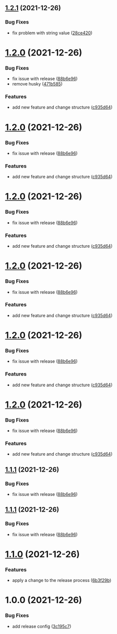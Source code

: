 ## [1.2.1](https://github.com/brayanarrieta/hello-world-brayan/compare/v1.2.0...v1.2.1) (2021-12-26)


### Bug Fixes

* fix problem with string value ([28ce420](https://github.com/brayanarrieta/hello-world-brayan/commit/28ce420f787eb9b3d16d677f10c83c4982acc081))

# [1.2.0](https://github.com/brayanarrieta/hello-world-brayan/compare/v1.1.0...v1.2.0) (2021-12-26)


### Bug Fixes

* fix issue with release ([88b6e96](https://github.com/brayanarrieta/hello-world-brayan/commit/88b6e96329471bcef979986e8d65f86ad497991f))
* remove husky ([471b585](https://github.com/brayanarrieta/hello-world-brayan/commit/471b58533d774d8eb728a2d99557175785fdd7c7))


### Features

* add new feature and change structure ([c935d64](https://github.com/brayanarrieta/hello-world-brayan/commit/c935d640b626e236fb6cd25dd3a73bd4a6b7aae4))

# [1.2.0](https://github.com/brayanarrieta/hello-world-brayan/compare/v1.1.0...v1.2.0) (2021-12-26)


### Bug Fixes

* fix issue with release ([88b6e96](https://github.com/brayanarrieta/hello-world-brayan/commit/88b6e96329471bcef979986e8d65f86ad497991f))


### Features

* add new feature and change structure ([c935d64](https://github.com/brayanarrieta/hello-world-brayan/commit/c935d640b626e236fb6cd25dd3a73bd4a6b7aae4))

# [1.2.0](https://github.com/brayanarrieta/hello-world-brayan/compare/v1.1.0...v1.2.0) (2021-12-26)


### Bug Fixes

* fix issue with release ([88b6e96](https://github.com/brayanarrieta/hello-world-brayan/commit/88b6e96329471bcef979986e8d65f86ad497991f))


### Features

* add new feature and change structure ([c935d64](https://github.com/brayanarrieta/hello-world-brayan/commit/c935d640b626e236fb6cd25dd3a73bd4a6b7aae4))

# [1.2.0](https://github.com/brayanarrieta/hello-world-brayan/compare/v1.1.0...v1.2.0) (2021-12-26)


### Bug Fixes

* fix issue with release ([88b6e96](https://github.com/brayanarrieta/hello-world-brayan/commit/88b6e96329471bcef979986e8d65f86ad497991f))


### Features

* add new feature and change structure ([c935d64](https://github.com/brayanarrieta/hello-world-brayan/commit/c935d640b626e236fb6cd25dd3a73bd4a6b7aae4))

# [1.2.0](https://github.com/brayanarrieta/hello-world-brayan/compare/v1.1.0...v1.2.0) (2021-12-26)


### Bug Fixes

* fix issue with release ([88b6e96](https://github.com/brayanarrieta/hello-world-brayan/commit/88b6e96329471bcef979986e8d65f86ad497991f))


### Features

* add new feature and change structure ([c935d64](https://github.com/brayanarrieta/hello-world-brayan/commit/c935d640b626e236fb6cd25dd3a73bd4a6b7aae4))

# [1.2.0](https://github.com/brayanarrieta/hello-world-brayan/compare/v1.1.0...v1.2.0) (2021-12-26)


### Bug Fixes

* fix issue with release ([88b6e96](https://github.com/brayanarrieta/hello-world-brayan/commit/88b6e96329471bcef979986e8d65f86ad497991f))


### Features

* add new feature and change structure ([c935d64](https://github.com/brayanarrieta/hello-world-brayan/commit/c935d640b626e236fb6cd25dd3a73bd4a6b7aae4))

## [1.1.1](https://github.com/brayanarrieta/hello-world-brayan/compare/v1.1.0...v1.1.1) (2021-12-26)


### Bug Fixes

* fix issue with release ([88b6e96](https://github.com/brayanarrieta/hello-world-brayan/commit/88b6e96329471bcef979986e8d65f86ad497991f))

## [1.1.1](https://github.com/brayanarrieta/hello-world-brayan/compare/v1.1.0...v1.1.1) (2021-12-26)


### Bug Fixes

* fix issue with release ([88b6e96](https://github.com/brayanarrieta/hello-world-brayan/commit/88b6e96329471bcef979986e8d65f86ad497991f))

# [1.1.0](https://github.com/brayanarrieta/hello-world-brayan/compare/v1.0.0...v1.1.0) (2021-12-26)


### Features

* apply a change to the release process ([6b3f29b](https://github.com/brayanarrieta/hello-world-brayan/commit/6b3f29b0b22fb5ec54924f483bbf8a99228f4eec))

# 1.0.0 (2021-12-26)


### Bug Fixes

* add release config ([3c195c7](https://github.com/brayanarrieta/hello-world-brayan/commit/3c195c7c0a97b2ed1c4cf9fb83ed29bad6fb7779))
